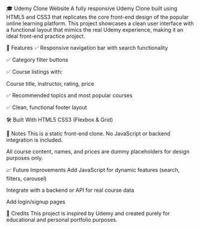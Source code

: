 🎓 Udemy Clone Website A fully responsive Udemy Clone built using HTML5 and CSS3 that replicates the core front-end design of the popular online learning platform. This project showcases a clean user interface with a functional layout that mimics the real Udemy experience, making it an ideal front-end practice project.

🚀 Features ✅ Responsive navigation bar with search functionality

✅ Category filter buttons

✅ Course listings with:

Course title, instructor, rating, price

✅ Recommended topics and most popular courses

✅ Clean, functional footer layout

🛠️ Built With HTML5 CSS3 (Flexbox & Grid)

📌 Notes This is a static front-end clone. No JavaScript or backend integration is included.

All course content, names, and prices are dummy placeholders for design purposes only.

📈 Future Improvements Add JavaScript for dynamic features (search, filters, carousel)

Integrate with a backend or API for real course data

Add login/signup pages

🤝 Credits This project is inspired by Udemy and created purely for educational and personal portfolio purposes.
